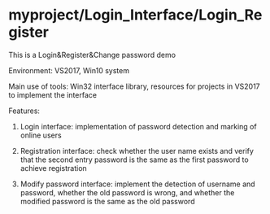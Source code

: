 # myproject/Login_Interface/Login_Register

This is a Login&Register&Change password demo

Environment: VS2017, Win10 system

Main use of tools: Win32 interface library, resources for projects in VS2017 to implement the interface

Features:

1. Login interface: implementation of password detection and marking of online users

2. Registration interface: check whether the user name exists and verify that the second entry password is the same as the first password to achieve registration

3. Modify password interface: implement the detection of username and password, whether the old password is wrong, and whether the modified password is the same as the old password
	